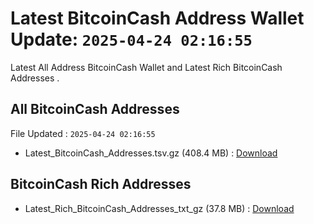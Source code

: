 # Latest BitcoinCash Address Wallet Update: `2025-04-24 02:16:55`

Latest All Address BitcoinCash Wallet and Latest Rich BitcoinCash Addresses .

## All BitcoinCash Addresses

File Updated : `2025-04-24 02:16:55`

- Latest_BitcoinCash_Addresses.tsv.gz (408.4 MB) : [Download](https://github.com/Pymmdrza/Rich-Address-Wallet/releases/tag/BitcoinCash)

## BitcoinCash Rich Addresses

- Latest_Rich_BitcoinCash_Addresses_txt_gz (37.8 MB) : [Download](https://github.com/Pymmdrza/Rich-Address-Wallet/releases/tag/BitcoinCash)
